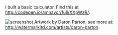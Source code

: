 I built a basic calculator. Find this at http://codepen.io/amnavor/full/XXpWzR/.

![screenshot](https://cloud.githubusercontent.com/assets/12720744/12224350/f4029fdc-b7a2-11e5-9251-01b816e86d46.png)
Artwork by Daron Parton, see more at: http://watermarkltd.com/artists/daron-parton.
